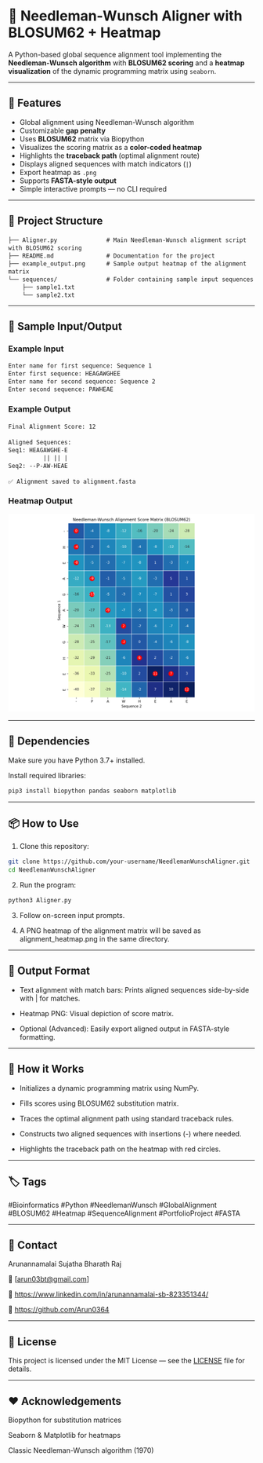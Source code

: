 # 🧬 Needleman-Wunsch Aligner with BLOSUM62 + Heatmap

A Python-based global sequence alignment tool implementing the **Needleman-Wunsch algorithm** with **BLOSUM62 scoring** and a **heatmap visualization** of the dynamic programming matrix using `seaborn`.

---

## 📌 Features

- Global alignment using Needleman-Wunsch algorithm
- Customizable **gap penalty**
- Uses **BLOSUM62** matrix via Biopython
- Visualizes the scoring matrix as a **color-coded heatmap**
- Highlights the **traceback path** (optimal alignment route)
- Displays aligned sequences with match indicators (`|`)
- Export heatmap as `.png`
- Supports **FASTA-style output**
- Simple interactive prompts — no CLI required

---

## 🚀 Project Structure

```NeedlemanWunschAligner/
├── Aligner.py              # Main Needleman-Wunsch alignment script with BLOSUM62 scoring
├── README.md               # Documentation for the project
├── example_output.png      # Sample output heatmap of the alignment matrix
└── sequences/              # Folder containing sample input sequences
    ├── sample1.txt
    └── sample2.txt
```
---

## 🧪 Sample Input/Output

### Example Input
```
Enter name for first sequence: Sequence 1
Enter first sequence: HEAGAWGHEE
Enter name for second sequence: Sequence 2
Enter second sequence: PAWHEAE
```

### Example Output
```
Final Alignment Score: 12

Aligned Sequences:
Seq1: HEAGAWGHE-E
          || || |
Seq2: --P-AW-HEAE

✅ Alignment saved to alignment.fasta
```
### Heatmap Output

<p align="center">
  <img src="alignment_heatmap.png" width="600" alt="Heatmap">
</p>

---

## 🧰 Dependencies

Make sure you have Python 3.7+ installed.

Install required libraries:

```bash
pip3 install biopython pandas seaborn matplotlib

```
---

## 📦 How to Use
1. Clone this repository:

```bash
git clone https://github.com/your-username/NeedlemanWunschAligner.git
cd NeedlemanWunschAligner

```
2. Run the program:

```bash
python3 Aligner.py

```
3. Follow on-screen input prompts.

4. A PNG heatmap of the alignment matrix will be saved as alignment_heatmap.png in the same directory.

---

## 📄 Output Format

+ Text alignment with match bars: Prints aligned sequences side-by-side with | for matches.

+ Heatmap PNG: Visual depiction of score matrix.

+ Optional (Advanced): Easily export aligned output in FASTA-style formatting.

---

## 🧠 How it Works

* Initializes a dynamic programming matrix using NumPy.

* Fills scores using BLOSUM62 substitution matrix.

* Traces the optimal alignment path using standard traceback rules.

* Constructs two aligned sequences with insertions (-) where needed.

* Highlights the traceback path on the heatmap with red circles.

---

## 🏷️ Tags

#Bioinformatics #Python #NeedlemanWunsch #GlobalAlignment #BLOSUM62 #Heatmap #SequenceAlignment #PortfolioProject #FASTA

---

## 👤 Contact

Arunannamalai Sujatha Bharath Raj

📧 [arun03bt@gmail.com]

🔗 https://www.linkedin.com/in/arunannamalai-sb-823351344/

🐙 https://github.com/Arun0364

---

## 📄 License

This project is licensed under the MIT License — see the [LICENSE](LICENSE) file for details.

---

## ❤️ Acknowledgements

Biopython for substitution matrices

Seaborn & Matplotlib for heatmaps

Classic Needleman-Wunsch algorithm (1970)








